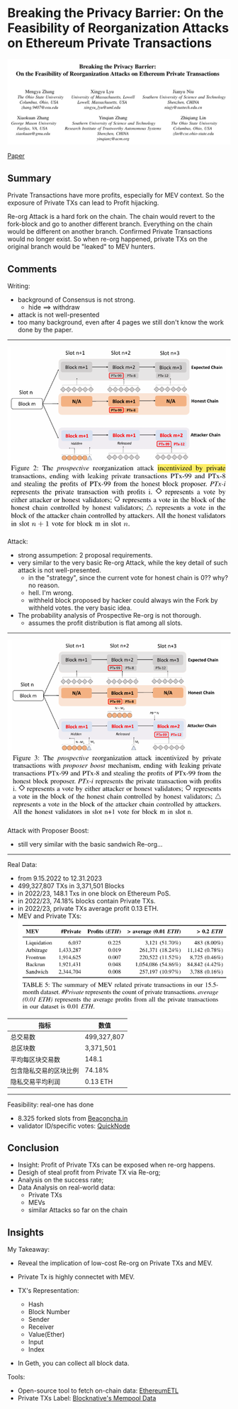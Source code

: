 # Breaking the Privacy Barrier: On the Feasibility of Reorganization Attacks on Ethereum Private Transactions

![Title](image-1.png)

[Paper](https://zhiqlin.github.io/file/ACSAC24.pdf)

## Summary
Private Transactions have more profits, especially for MEV context. So the exposure of Private TXs can lead to Profit hijacking. 

Re-org Attack is a hard fork on the chain. The chain would revert to the fork-block and go to another different branch. Everything on the chain would be different on another branch. Confirmed Private Transactions would no longer exist. So when re-org happened, private TXs on the original branch would be "leaked" to MEV hunters.

## Comments
Writing:
- background of Consensus is not strong.
    - hide ==> withdraw
- attack is not well-presented
- too many background, even after 4 pages we still don't know the work done by the paper.

---

![Attack](image.png)

Attack:
- strong assumpetion: 2 proposal requirements.
- very similar to the very basic Re-org Attack, while the key detail of such attack is not well-presented.
    - in the "strategy", since the current vote for honest chain is 0?? why? no reason.
    - hell. I'm wrong.
    - withheld block proposed by hacker could always win the Fork by withheld votes. the very basic idea.
- The probability analysis of Prospective Re-org is not thorough.
    - assumes the profit distribution is flat among all slots.

---

![Attack2](image-2.png)

Attack with Proposer Boost:
- still very similar with the basic sandwich Re-org...

---

Real Data:
- from 9.15.2022 to 12.31.2023
- 499,327,807 TXs in 3,371,501 Blocks
- in 2022/23, 148.1 Txs in one block on Ethereum PoS.
- in 2022/23, 74.18% blocks contain Private TXs.
- in 2022/23, private TXs average profit 0.13 ETH.
- MEV and Private TXs:![MEVxTXs](image-3.png)

| 指标 | 数值 |
|------|------|
| 总交易数 | 499,327,807 |
| 总区块数 | 3,371,501 |
| 平均每区块交易数 | 148.1 |
| 包含隐私交易的区块比例 | 74.18% |
| 隐私交易平均利润 | 0.13 ETH |


---

Feasibility: real-one has done
- 8.325 forked slots from [Beaconcha.in](https://beaconcha.in)
- validator ID/specific votes: [QuickNode]( https://www.quicknode.com/docs/ethereum/eth-v1-beacon-states-\%7Bstate_id\%7D-committees)

## Conclusion
- Insight: Profit of Private TXs can be exposed when re-org happens.
- Desigh of steal profit from Private TX via Re-org;
- Analysis on the success rate;
- Data Analysis on real-world data:
    - Private TXs
    - MEVs
    - similar Attacks so far on the chain

## Insights

My Takeaway:
- Reveal the implication of low-cost Re-org on Private TXs and MEV.
- Private Tx is highly connectet with MEV.


- TX's Representation:
    - Hash
    - Block Number
    - Sender
    - Receiver
    - Value(Ether)
    - Input
    - Index
- In Geth, you can collect all block data.

Tools:
- Open-source tool to fetch on-chain data: [EthereumETL](https://github.com/blockchain-etl/ethereum-etl)
- Private TXs Label: [Blocknative's Mempool Data](https://www.blocknative.com/)
